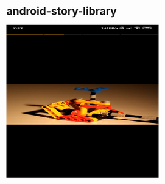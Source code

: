 # android-story-library

<img src="https://github.com/kemaltunc/android-story-library/blob/master/screenshots/s1.jpg" width="400" height="400"/>
